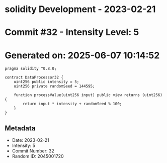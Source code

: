 ﻿# solidity Development - 2023-02-21
# Commit #32 - Intensity Level: 5
# Generated on: 2025-06-07 10:14:52
```solidity
pragma solidity ^0.8.0;

contract DataProcessor32 {
    uint256 public intensity = 5;
    uint256 private randomSeed = 144595;

    function processValue(uint256 input) public view returns (uint256) {
        return input * intensity + randomSeed % 100;
    }
}
```
## Metadata
- Date: 2023-02-21
- Intensity: 5
- Commit Number: 32
- Random ID: 2045001720
